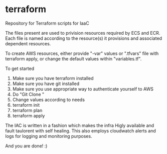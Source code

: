 # terraform
Repository for Terraform scripts for IaaC

The files present are used to privision resources required by ECS and ECR.
Each file is named according to the resource(s) it provisions and associated dependent resources.

To create AWS resources, either provide "-var" values or ".tfvars" file with terraform apply, or change the default values within "variables.tf".

To get started
1. Make sure you have terraform installed
2. Make sure you have git installed
3. Make sure you use appropriate way to authenticate yourself to AWS
3. Do "Git Clone <repo url>"
4. Change values according to needs <optional>
5. terraform init
6. terraform plan
7. terraform apply

The IAC is written in a fashion which makes the infra Higly available and fault taulorent with self healing. This also employs cloudwatch alerts and logs for logging and monitoring purposes.

And you are done! :)
